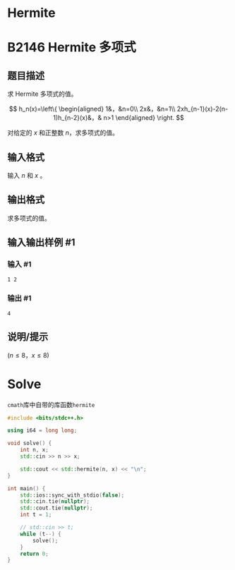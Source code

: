# Hermite

# B2146 Hermite 多项式

## 题目描述

求 Hermite 多项式的值。

$$
h_n(x)=\left\{
\begin{aligned}
1&，&n=0\\
2x&，&n=1\\
2xh_{n-1}(x)-2(n-1)h_{n-2}(x)&，& n>1
\end{aligned}
\right.
$$



对给定的 $x$ 和正整数 $n$，求多项式的值。

## 输入格式

输入 $n$ 和 $x$ 。

## 输出格式

求多项式的值。

## 输入输出样例 #1

### 输入 #1

```
1 2
```

### 输出 #1

```
4
```

## 说明/提示

$(n \le 8，x \le 8)$

# Solve

`cmath`库中自带的库函数`hermite`

```c++
#include <bits/stdc++.h>

using i64 = long long;

void solve() {
    int n, x;
    std::cin >> n >> x;

    std::cout << std::hermite(n, x) << "\n";
}

int main() {
    std::ios::sync_with_stdio(false);
    std::cin.tie(nullptr);
    std::cout.tie(nullptr);
    int t = 1;

    // std::cin >> t;
    while (t--) {
        solve();
    }
    return 0;
}
```

